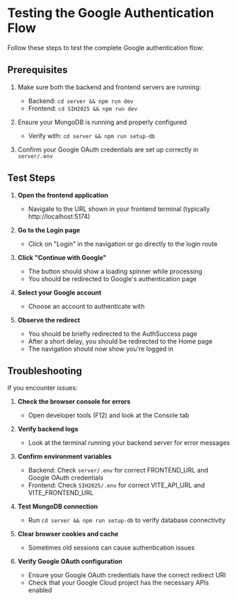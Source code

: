# Testing the Google Authentication Flow

Follow these steps to test the complete Google authentication flow:

## Prerequisites

1. Make sure both the backend and frontend servers are running:
   - Backend: `cd server && npm run dev`
   - Frontend: `cd SIH2025 && npm run dev`

2. Ensure your MongoDB is running and properly configured
   - Verify with: `cd server && npm run setup-db`

3. Confirm your Google OAuth credentials are set up correctly in `server/.env`

## Test Steps

1. **Open the frontend application**
   - Navigate to the URL shown in your frontend terminal (typically http://localhost:5174)

2. **Go to the Login page**
   - Click on "Login" in the navigation or go directly to the login route

3. **Click "Continue with Google"**
   - The button should show a loading spinner while processing
   - You should be redirected to Google's authentication page

4. **Select your Google account**
   - Choose an account to authenticate with

5. **Observe the redirect**
   - You should be briefly redirected to the AuthSuccess page
   - After a short delay, you should be redirected to the Home page
   - The navigation should now show you're logged in

## Troubleshooting

If you encounter issues:

1. **Check the browser console for errors**
   - Open developer tools (F12) and look at the Console tab

2. **Verify backend logs**
   - Look at the terminal running your backend server for error messages

3. **Confirm environment variables**
   - Backend: Check `server/.env` for correct FRONTEND_URL and Google OAuth credentials
   - Frontend: Check `SIH2025/.env` for correct VITE_API_URL and VITE_FRONTEND_URL

4. **Test MongoDB connection**
   - Run `cd server && npm run setup-db` to verify database connectivity

5. **Clear browser cookies and cache**
   - Sometimes old sessions can cause authentication issues

6. **Verify Google OAuth configuration**
   - Ensure your Google OAuth credentials have the correct redirect URI
   - Check that your Google Cloud project has the necessary APIs enabled
